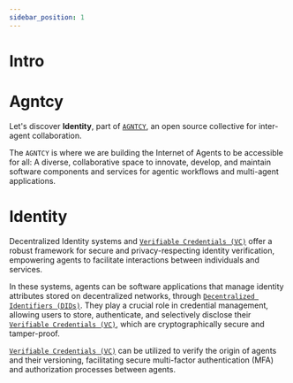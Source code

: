 ```yaml
---
sidebar_position: 1
---
```


# Intro

# Agntcy

Let's discover **Identity**, part of [`AGNTCY`](https://agntcy.org/), an open source collective for inter-agent collaboration.

The `AGNTCY` is where we are building the Internet of Agents to be accessible for all: A diverse, collaborative space to innovate, develop, and maintain software components and services for agentic workflows and multi-agent applications.

# Identity

Decentralized Identity systems and [`Verifiable Credentials (VC)`](/docs/category/verifiable-credentials) offer a robust framework for secure and privacy-respecting identity verification, empowering agents to facilitate interactions between individuals and services.

In these systems, agents can be software applications that manage identity attributes stored on decentralized networks, through [`Decentralized Identifiers (DIDs)`](/docs/category/decentralized-identifiers). They play a crucial role in credential management, allowing users to store, authenticate, and selectively disclose their [`Verifiable Credentials (VC)`](/docs/category/verifiable-credentials), which are cryptographically secure and tamper-proof.

[`Verifiable Credentials (VC)`](/docs/category/verifiable-credentials) can be utilized to verify the origin of agents and their versioning, facilitating secure multi-factor authentication (MFA) and authorization processes between agents.
